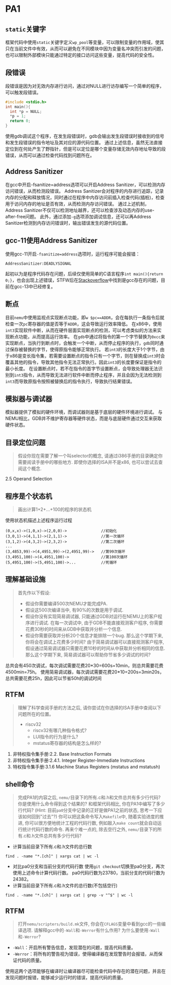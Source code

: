 # PA1

## `static`关键字
框架代码中使用`static`关键字定义`wp_pool`等变量，可以限制变量的作用域，使其只在当前文件中有效，从而可以避免在不同模块中因为变量名冲突而引发的问题，也可以限制外部模块只能通过特定的接口访问这些变量，提高代码的安全性。

## 段错误
段错误是因为对无效内存进行访问，通过对NULL进行访存编写一个简单的程序，可以触发段错误。

```c
#include <stdio.h>
int main(){
  int *p = NULL;
  *p = 1;
  return 0;
}
```
使用gdb调试这个程序，在发生段错误时，gdb会输出发生段错误时接收到的信号和发生段错误的指令地址及其对应的源代码位置。
通过上述信息，虽然无法直接定位到在何处产生了野指针，但是可以定位是哪个变量存储无效内存地址导致的段错误，从而可以通过检查代码找到问题所在。

## Address Sanitizer
在gcc中开启-fsanitize=address选项可以开启Address Sanitizer，可以检测内存访问错误，从而检测段错误。
Address Sanitizer会对程序的内存进行追踪，记录内存的分配和释放情况，同时通过在程序中内存访问前插入检查代码(插桩)，检查用于访问内存的地址是否有效，从而检测内存访问错误。
通过上述机制，Address Sanitizer不仅可以检测地址越界，还可以检查涉及动态内存的use-after-free问题。
此外，通过添加`-g`选项添加调试信息，还可以再Address Sanitizer检测到内存访问错误时，输出错误发生的源代码位置。

## gcc-11使用Address Sanitizer
使用gcc-11开启`-fsanitize=address`选项时，运行程序可能会报错：
```
AddressSanitizer:DEADLYSIGNAL
``` 
起初以为是程序代码存在问题，后续仅使用简单的C语言程序`int main(){return 0;}`，也会出现上述错误，STFW后在[Stackoverflow](https://stackoverflow.com/questions/77894856/possible-bug-in-gcc-sanitizers)中找到是gcc存在的问题，目前在gcc-13中已经修复。

## 断点
目前`nemu`中使用监视点实现断点功能，即`w $pc==ADDR`，会在每执行一条指令后就检查一次`pc`寄存器的值是否等于`ADDR`，这会导致运行效率降低。
在x86中，使用`int3`实现软件中断，从而在硬件层面实现断点的检测，可以考虑类似的方法来实现断点功能，从而提高运行效率。
在`gdb`中通过将指令的第一个字节替换为`0xcc`来实现断点，当执行到断点时，会触发一个中断，从而停止程序的执行，`gdb`同时通过保存被替换的字节，使得原指令能够正常执行。
若`int3`的长度大于1个字节，由于x86是变长指令集，若需要设置断点的指令只有一个字节，则在替换成`int3`时会覆盖其他的指令，导致其他指令无法正常执行。因此`int3`的长度要保证是指令的最小长度。
在设置断点时，若不在指令的首字节设置断点，会导致处理器无法识别到`int3`指令，从而导致无法进行软件中断而停止程序，并且会因为无法检测到`int3`而导致原指令按照被替换后的指令执行，导致执行结果错误。

## 模拟器与调试器
模拟器提供了模拟的硬件环境，而调试器则是基于底层的硬件环境进行调试。
与NEMU相比，GDB并不维护寄存器等硬件状态，而是与底层硬件通过交互来获取硬件状态。

## 目录定位问题
> 假设你现在需要了解一个叫selector的概念, 请通过i386手册的目录确定你需要阅读手册中的哪些地方. 即使你选择的ISA并不是x86, 也可以尝试去查阅这个概念.

2.5 Operand Selection


## 程序是个状态机
> 画出计算1+2+...+100的程序的状态机

使用状态机描述上述程序运行过程
```
(0,x,x)->(1,0,x)->(2,0,0)->               //初始化
(3,0,1)->(4,1,1)->(2,1,1)->               //第一次循环
(3,1,2)->(4,3,2)->(2,3,2)->               //第二次循环
...
(3,4853,99)->(4,4951,99)->(2,4951,99)->   //第99次循环
(3,4951,100)->(4,4951,100)->              //第100次循环
(5,4951,100)->(5,4951,100)->...           //死循环
```
## 理解基础设施
> 首先作以下假设:
> - 假设你需要编译500次NEMU才能完成PA.
> - 假设这500次编译当中, 有90%的次数是用于调试.
> - 假设你没有实现简易调试器, 只能通过GDB对运行在NEMU上的客户程序进行调试. 在每一次调试中, 由于GDB不能直接观测客户程序, 你需要花费30秒的时间来从GDB中获取并分析一个信息.
> - 假设你需要获取并分析20个信息才能排除一个bug.
> 那么这个学期下来, 你将会在调试上花费多少时间?
> 由于简易调试器可以直接观测客户程序, 假设通过简易调试器只需要花费10秒的时间从中获取并分析相同的信息. 那么这个学期下来, 简易调试器可以帮助你节省多少调试的时间?

总共会有450次调试，每次调试需要花费20\*30=600s=10min，则总共需要花费4500min=75h。
使用简易调试器，每次调试需要花费20\*10=200s=3min20s，总共需要花费25h，因此可以节省50h的调试时间

## RTFM
> 理解了科学查阅手册的方法之后, 请你尝试在你选择的ISA手册中查阅以下问题所在的位置。
> - riscv32
>   - riscv32有哪几种指令格式?
>   - LUI指令的行为是什么?
>   - mstatus寄存器的结构是怎么样的?

1. 非特权指令集手册:2.2. Base Instruction Formats
2. 非特权指令集手册:2.4.1. Integer Register-Immediate Instructions
3. 特权指令集手册:3.1.6
Machine Status Registers (mstatus and mstatush)

## shell命令
> 完成PA1的内容之后, `nemu/`目录下的所有.c和.h和文件总共有多少行代码? 你是使用什么命令得到这个结果的? 和框架代码相比, 你在PA1中编写了多少行代码? (Hint: 目前`pa0`分支中记录的正好是做PA1之前的状态, 思考一下应该如何回到"过去"?) 你可以把这条命令写入`Makefile`中, 随着实验进度的推进, 你可以很方便地统计工程的代码行数, 例如敲入`make count`就会自动运行统计代码行数的命令. 再来个难一点的, 除去空行之外, `nemu/`目录下的所有.c和.h文件总共有多少行代码?

- 计算当前目录下所有.c和.h文件的总行数
```shell
find . -name "*.[ch]" | xargs cat | wc -l
```
- 对比pa0分支和当前分支的代码行数
使用`git checkout`切换至pa0分支，再次使用上述命令计算代码行数。
pa0代码行数为23780，当前分支的代码行数为24382。
- 计算当前目录下所有.c和.h文件的总行数(不包括空行)
```shell
find . -name "*.[ch]" | xargs cat | grep -v "^$" | wc -l
```

## RTFM
> 打开`nemu/scripters/build.mk`文件, 你会在`CFLAGS`变量中看到gcc的一些编译选项. 请解释gcc中的`-Wall`和`-Werror`有什么作用? 为什么要使用`-Wall`和`-Werror`?

- `-Wall`：开启所有警告信息，发现潜在的问题，提高代码质量。
- `-Werror`：将所有的警告视为错误，使得编译器在发现警告时会报错，从而保证代码的质量。

使用这两个选项能够在编译时让编译器尽可能检查代码中存在的潜在问题，并且在发现问题时报错，能够减少运行时的错误，提高代码的质量。

